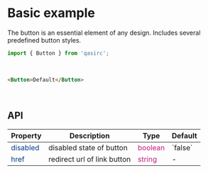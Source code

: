 # Basic example
The button is an essential element of any design. Includes several predefined button styles.

```javascript
import { Button } from 'qasirc';
```

<br />

```html
<Button>Default</Button>
```

<br />

## API

<table style="width: 100%">
  <thead>
    <tr>
      <th>Property</th>
      <th>Description</th>
      <th>Type</th>
      <th>Default</th>
    </tr>
  </thead>
  <tbody>
    <tr>
      <td style="color: #003a8c">disabled</td>
      <td>
        disabled state of button
      </td>
      <td style="color: #c41d7f">boolean</td>
      <td>`false`</td>
    </tr>    
    <tr>
      <td style="color: #003a8c">href</td>
      <td>
        redirect url of link button
      </td>
      <td style="color: #c41d7f">string</td>
      <td>-</td>
    </tr>    
  </tbody>
</table>
